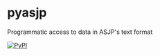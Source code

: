 # pyasjp
Programmatic access to data in ASJP's text format

[![PyPI](https://img.shields.io/pypi/v/pyasjp.svg)](https://pypi.org/project/pyasjp)

